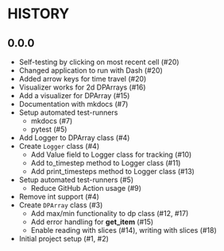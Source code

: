 # HISTORY

## 0.0.0
- Self-testing by clicking on most recent cell (#20)
- Changed application to run with Dash (#20)
- Added arrow keys for time travel (#20)
- Visualizer works for 2d DPArrays (#16)
- Add a visualizer for DPArray (#15)
- Documentation with mkdocs (#7)
- Setup automated test-runners
    - mkdocs (#7)
    - pytest (#5)
- Add Logger to DPArray class (#4)
- Create ``Logger`` class (#4)  
  - Add Value field to Logger class for tracking (#10)
  - Add to_timestep method to Logger class (#11)
  - Add print_timesteps method to Logger class (#13)
- Setup automated test-runners (#5)
    - Reduce GitHub Action usage (#9)
- Remove int support (#4)
- Create ``DPArray`` class (#3)
  - Add max/min functionality to dp class (#12, #17)
  - Add error handling for __get_item__ (#15)
  - Enable reading with slices (#14), writing with slices (#18)
- Initial project setup (#1, #2)

